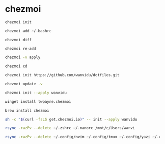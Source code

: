# chezmoi

```sh
chezmoi init
```

```sh
chezmoi add ~/.bashrc
```

```sh
chezmoi diff
```

```sh
chezmoi re-add
```

```sh
chezmoi -v apply
```

```sh
chezmoi cd
```

```sh
chezmoi init https://github.com/wanvidu/dotfiles.git
```

```sh
chezmoi update -v
```

```sh
chezmoi init --apply wanvidu
```

```sh
winget install twpayne.chezmoi
```

```sh
brew install chezmoi
```

```sh
sh -c "$(curl -fsLS get.chezmoi.io)" -- init --apply wanvidu
```

```sh
rsync -razPv --delete ~/.zshrc ~/.nanorc /mnt/c/Users/wanvi
```

```sh
rsync -razPv --delete ~/.config/nvim ~/.config/tmux ~/.config/yazi ~/.config/zellij  /mnt/c/Users/wanvi/.config
```